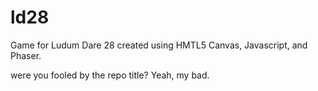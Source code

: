 ld28
====

Game for Ludum Dare 28 created using HMTL5 Canvas, Javascript, and Phaser.

were you fooled by the repo title?  Yeah, my bad.

